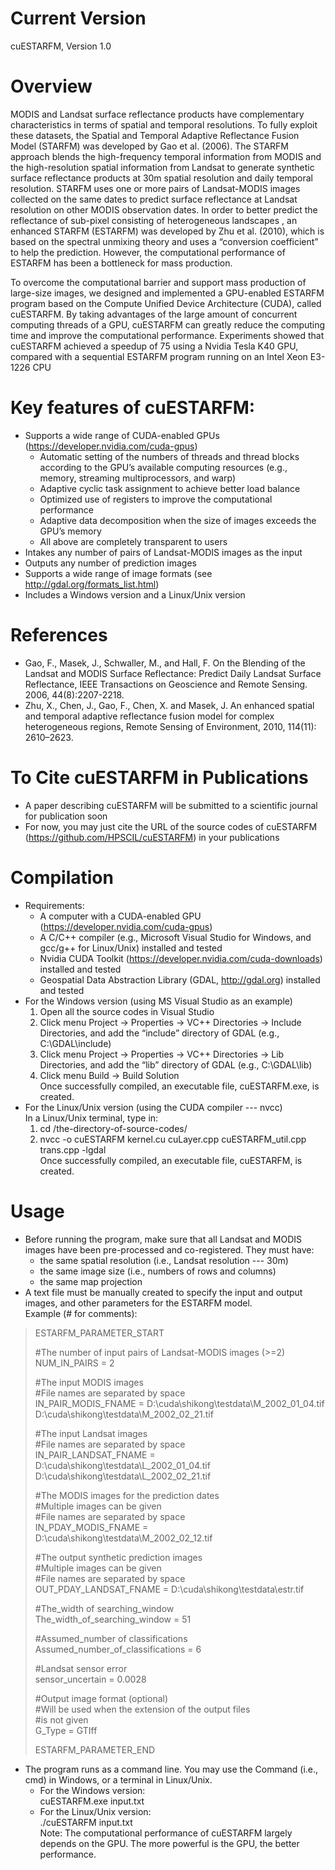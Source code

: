 Current Version
========
cuESTARFM, Version 1.0

Overview
========
MODIS and Landsat surface reflectance products have complementary characteristics in terms of spatial and temporal resolutions. To fully exploit these datasets, the Spatial and Temporal Adaptive Reflectance Fusion Model (STARFM) was developed by Gao et al. (2006). The STARFM approach blends the high-frequency temporal information from MODIS and the high-resolution spatial information from Landsat to generate synthetic surface reflectance products at 30m spatial resolution and daily temporal resolution. STARFM uses one or more pairs of Landsat-MODIS images collected on the same dates to predict surface reflectance at Landsat resolution on other MODIS observation dates. In order to better predict the reflectance of sub-pixel consisting of heterogeneous landscapes , an enhanced STARFM (ESTARFM) was developed by Zhu et al. (2010), which is based on the spectral unmixing theory and uses a “conversion coefficient” to help the prediction. However, the computational performance of ESTARFM has been a bottleneck for mass production.

To overcome the computational barrier and support mass production of large-size images, we designed and implemented a GPU-enabled ESTARFM program based on the Compute Unified Device Architecture (CUDA), called cuESTARFM. By taking advantages of the large amount of concurrent computing threads of a GPU, cuESTARFM can greatly reduce the computing time and improve the computational performance. Experiments showed that cuESTARFM achieved a speedup of 75 using a Nvidia Tesla K40 GPU, compared with a sequential ESTARFM program running on an Intel Xeon E3-1226 CPU

Key features of cuESTARFM:
========
+ Supports a wide range of CUDA-enabled GPUs (https://developer.nvidia.com/cuda-gpus)  
  - Automatic setting of the numbers of threads and thread blocks according to the GPU’s available computing resources (e.g., memory, streaming multiprocessors, and warp)  
  - Adaptive cyclic task assignment to achieve better load balance
  - Optimized use of registers to improve the computational performance
  - Adaptive data decomposition when the size of images exceeds the GPU’s memory  
  -	All above are completely transparent to users
+	Intakes any number of pairs of Landsat-MODIS images as the input
+ Outputs any number of prediction images
+ Supports a wide range of image formats (see http://gdal.org/formats_list.html)
+ Includes a Windows version and a Linux/Unix version

References
========
+ Gao, F., Masek, J., Schwaller, M., and Hall, F. On the Blending of the Landsat and MODIS Surface Reflectance: Predict Daily Landsat Surface Reflectance, IEEE Transactions on Geoscience and Remote Sensing. 2006, 44(8):2207-2218.   
+ Zhu, X., Chen, J., Gao, F., Chen, X. and Masek, J. An enhanced spatial and temporal adaptive reflectance fusion model for complex heterogeneous regions, Remote Sensing of Environment, 2010, 114(11): 2610–2623.

To Cite cuESTARFM in Publications
========
+ A paper describing cuESTARFM will be submitted to a scientific journal for publication soon
+	For now, you may just cite the URL of the source codes of cuESTARFM (https://github.com/HPSCIL/cuESTARFM) in your publications

Compilation
========
+ Requirements:
  -	A computer with a CUDA-enabled GPU (https://developer.nvidia.com/cuda-gpus)
  -	A C/C++ compiler (e.g., Microsoft Visual Studio for Windows, and gcc/g++ for Linux/Unix) installed and tested
  -	Nvidia CUDA Toolkit (https://developer.nvidia.com/cuda-downloads) installed and tested
  -	Geospatial Data Abstraction Library (GDAL, http://gdal.org) installed and tested
+ For the Windows version (using MS Visual Studio as an example)
  1. Open all the source codes in Visual Studio
  2. Click menu Project -> Properties -> VC++ Directories -> Include Directories, and add the “include” directory of GDAL (e.g., C:\GDAL\include\)
  3. Click menu Project -> Properties -> VC++ Directories -> Lib Directories, and add the “lib” directory of GDAL (e.g., C:\GDAL\lib\)
  4. Click menu Build -> Build Solution  
  Once successfully compiled, an executable file, cuESTARFM.exe, is created.
+ For the Linux/Unix version (using the CUDA compiler --- nvcc)  
In a Linux/Unix terminal, type in: 
  1. cd /the-directory-of-source-codes/
  2. nvcc -o cuESTARFM kernel.cu cuLayer.cpp cuESTARFM_util.cpp trans.cpp -lgdal  
  Once successfully compiled, an executable file, cuESTARFM, is created.
  
Usage 
========
+ Before running the program, make sure that all Landsat and MODIS images have been pre-processed and co-registered. They must have:
  - the same spatial resolution (i.e., Landsat resolution --- 30m)
  - the same image size (i.e., numbers of rows and columns)
  - the same map projection
+ A text file must be manually created to specify the input and output images, and other parameters for the ESTARFM model.  
Example (# for comments):

>ESTARFM_PARAMETER_START
>
>#The number of input pairs of Landsat-MODIS images (>=2)  
>  NUM_IN_PAIRS = 2
>
>#The input MODIS images   
>#File names are separated by space  
>  IN_PAIR_MODIS_FNAME = D:\cuda\shikong\testdata\M_2002_01_04.tif  D:\cuda\shikong\testdata\M_2002_02_21.tif
>
>#The input Landsat images  
>#File names are separated by space  
>  IN_PAIR_LANDSAT_FNAME = D:\cuda\shikong\testdata\L_2002_01_04.tif D:\cuda\shikong\testdata\L_2002_02_21.tif
>
>#The MODIS images for the prediction dates  
>#Multiple images can be given  
>#File names are separated by space  
>  IN_PDAY_MODIS_FNAME = D:\cuda\shikong\testdata\M_2002_02_12.tif
>
>#The output synthetic prediction images  
>#Multiple images can be given  
>#File names are separated by space  
>  OUT_PDAY_LANDSAT_FNAME = D:\cuda\shikong\testdata\estr.tif
>
>#The_width of searching_window  
>  The_width_of_searching_window = 51
>
>#Assumed_number of classifications  
>  Assumed_number_of_classifications = 6
>
>#Landsat sensor error   
>  sensor_uncertain = 0.0028
>
>#Output image format (optional)  
>#Will be used when the extension of the output files  
>#is not given  
>  G_Type = GTIff
>
>ESTARFM_PARAMETER_END

+ The program runs as a command line. You may use the Command (i.e., cmd) in Windows, or a terminal in Linux/Unix. 
   - For the Windows version:    
   cuESTARFM.exe input.txt 
   - For the Linux/Unix version:   
   ./cuESTARFM input.txt  
  Note: The computational performance of cuESTARFM largely depends on the GPU. The more powerful is the GPU, the better performance. 
